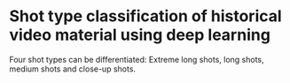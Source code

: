 # Shot type classification of historical video material using deep learning
Four shot types can be differentiated: Extreme long shots, long shots, medium shots and close-up shots.
